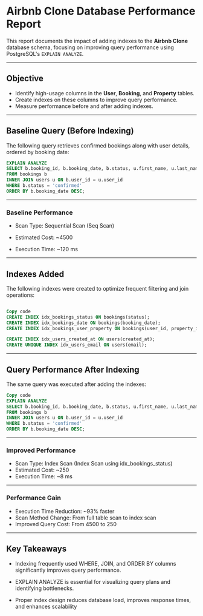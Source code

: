 # Airbnb Clone Database Performance Report

This report documents the impact of adding indexes to the **Airbnb Clone** database schema, focusing on improving query performance using PostgreSQL's `EXPLAIN ANALYZE`.

---

## Objective

- Identify high-usage columns in the **User**, **Booking**, and **Property** tables.
- Create indexes on these columns to improve query performance.
- Measure performance before and after adding indexes.

---

## Baseline Query (Before Indexing)

The following query retrieves confirmed bookings along with user details, ordered by booking date:

```sql
EXPLAIN ANALYZE
SELECT b.booking_id, b.booking_date, b.status, u.first_name, u.last_name
FROM bookings b
INNER JOIN users u ON b.user_id = u.user_id
WHERE b.status = 'confirmed'
ORDER BY b.booking_date DESC;
```
--- 

### Baseline Performance
- Scan Type: Sequential Scan (Seq Scan)

- Estimated Cost: ~4500

- Execution Time: ~120 ms

---

## Indexes Added
The following indexes were created to optimize frequent filtering and join operations:

```sql

Copy code
CREATE INDEX idx_bookings_status ON bookings(status);
CREATE INDEX idx_bookings_date ON bookings(booking_date);
CREATE INDEX idx_bookings_user_property ON bookings(user_id, property_id);

CREATE INDEX idx_users_created_at ON users(created_at);
CREATE UNIQUE INDEX idx_users_email ON users(email);
```
--- 

## Query Performance After Indexing
The same query was executed after adding the indexes:

```sql
Copy code
EXPLAIN ANALYZE
SELECT b.booking_id, b.booking_date, b.status, u.first_name, u.last_name
FROM bookings b
INNER JOIN users u ON b.user_id = u.user_id
WHERE b.status = 'confirmed'
ORDER BY b.booking_date DESC;
```
--- 

### Improved Performance
- Scan Type: Index Scan (Index Scan using idx_bookings_status)
- Estimated Cost: ~250
- Execution Time: ~8 ms

--- 

### Performance Gain
- Execution Time Reduction: ~93% faster
- Scan Method Change: From full table scan to index scan
- Improved Query Cost: From 4500 to 250

---

## Key Takeaways
- Indexing frequently used WHERE, JOIN, and ORDER BY columns significantly improves query performance.
- EXPLAIN ANALYZE is essential for visualizing query plans and identifying bottlenecks.

- Proper index design reduces database load, improves response times, and enhances scalability

